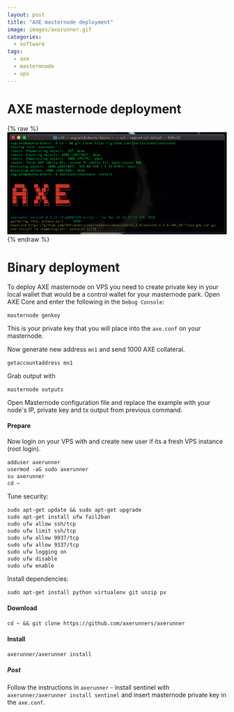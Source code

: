 ```yaml
---
layout: post
title: "AXE masternode deployment"
image: images/axerunner.gif
categories:
  - software
tags:
  - axe
  - mastermnode
  - vps
---
```

# AXE masternode deployment

{% raw %}<img src="/images/axerunner-v0127.png" alt="axerunner screenshot">{% endraw %}

# Binary deployment

To deploy AXE masternode on VPS you need to create private key in your local wallet that would be a control wallet for your masternode park. Open AXE Core and enter the following in the `Debug Console`:

```
masternode genkey
```

This is your private key that you will place into the `axe.conf` on your masternode.

Now generate new address `mn1` and send 1000 AXE collateral.

```
getaccountaddress mn1
```

Grab output with

```
masternode outputs
```

Open Masternode configuration file and replace the example with your node's IP, private key and tx output from previous command.

#### Prepare
Now login on your VPS with and create new user if its a fresh VPS instance (root login).

```
adduser axerunner
usermod -aG sudo axerunner
su axerunner
cd ~
```

Tune security:

```
sudo apt-get update && sudo apt-get upgrade
sudo apt-get install ufw fail2ban
sudo ufw allow ssh/tcp
sudo ufw limit ssh/tcp
sudo ufw allow 9937/tcp
sudo ufw allow 9337/tcp
sudo ufw logging on
sudo ufw disable
sudo ufw enable
```

Install dependencies:

```
sudo apt-get install python virtualenv git unzip pv
```

#### Download
```
cd ~ && git clone https://github.com/axerunners/axerunner
```

#### Install
```
axerunner/axerunner install
```

##### Post
Follow the instructions in `axerunner` - install sentinel with `axerunner/axerunner install sentinel` and insert masternode private key in the `axe.conf`.
